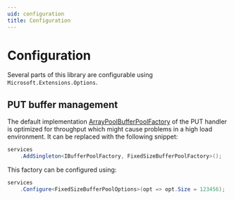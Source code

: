 ```yaml
---
uid: configuration
title: Configuration
---
```


# Configuration

Several parts of this library are configurable using `Microsoft.Extensions.Options`.

## PUT buffer management

The default implementation [ArrayPoolBufferPoolFactory](xref:FubarDev.WebDavServer.BufferPools.ArrayPoolBufferPoolFactory) of the PUT handler is optimized for throughput which might cause problems in a high load environment. It can be replaced with the following snippet:

```cs
services
    .AddSingleton<IBufferPoolFactory, FixedSizeBufferPoolFactory>();
```

This factory can be configured using:

```cs
services
    .Configure<FixedSizeBufferPoolOptions>(opt => opt.Size = 123456);
```
